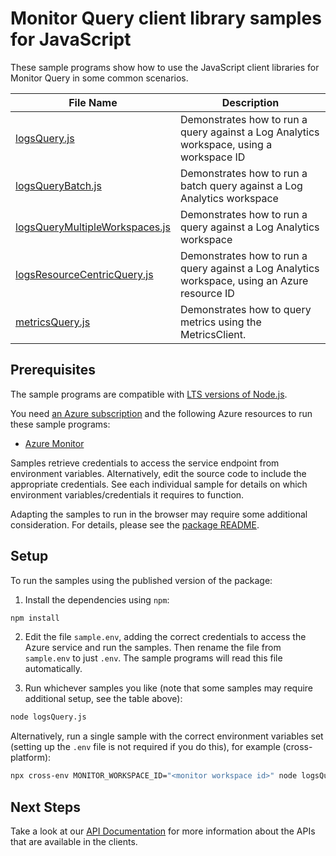 # Monitor Query client library samples for JavaScript

These sample programs show how to use the JavaScript client libraries for Monitor Query in some common scenarios.

| **File Name**                                                 | **Description**                                                         |
| ------------------------------------------------------------- | ----------------------------------------------------------------------- |
| [logsQuery.js][logsquery]                                     | Demonstrates how to run a query against a Log Analytics workspace, using a workspace ID      |
| [logsQueryBatch.js][logsquerybatch]                           | Demonstrates how to run a batch query against a Log Analytics workspace |
| [logsQueryMultipleWorkspaces.js][logsquerymultipleworkspaces] | Demonstrates how to run a query against a Log Analytics workspace       |
| [logsResourceCentricQuery.js][logsresourcecentricquery]       | Demonstrates how to run a query against a Log Analytics workspace, using an Azure resource ID            |
| [metricsQuery.js][metricsquery]                               | Demonstrates how to query metrics using the MetricsClient.              |

## Prerequisites

The sample programs are compatible with [LTS versions of Node.js](https://github.com/nodejs/release#release-schedule).

You need [an Azure subscription][freesub] and the following Azure resources to run these sample programs:

- [Azure Monitor][createinstance_azuremonitor]

Samples retrieve credentials to access the service endpoint from environment variables. Alternatively, edit the source code to include the appropriate credentials. See each individual sample for details on which environment variables/credentials it requires to function.

Adapting the samples to run in the browser may require some additional consideration. For details, please see the [package README][package].

## Setup

To run the samples using the published version of the package:

1. Install the dependencies using `npm`:

```bash
npm install
```

2. Edit the file `sample.env`, adding the correct credentials to access the Azure service and run the samples. Then rename the file from `sample.env` to just `.env`. The sample programs will read this file automatically.

3. Run whichever samples you like (note that some samples may require additional setup, see the table above):

```bash
node logsQuery.js
```

Alternatively, run a single sample with the correct environment variables set (setting up the `.env` file is not required if you do this), for example (cross-platform):

```bash
npx cross-env MONITOR_WORKSPACE_ID="<monitor workspace id>" node logsQuery.js
```

## Next Steps

Take a look at our [API Documentation][apiref] for more information about the APIs that are available in the clients.

[logsquery]: https://github.com/Azure/azure-sdk-for-js/blob/main/sdk/monitor/monitor-query/samples/v1/javascript/logsQuery.js
[logsquerybatch]: https://github.com/Azure/azure-sdk-for-js/blob/main/sdk/monitor/monitor-query/samples/v1/javascript/logsQueryBatch.js
[logsquerymultipleworkspaces]: https://github.com/Azure/azure-sdk-for-js/blob/main/sdk/monitor/monitor-query/samples/v1/javascript/logsQueryMultipleWorkspaces.js
[logsresourcecentricquery]: https://github.com/Azure/azure-sdk-for-js/blob/main/sdk/monitor/monitor-query/samples/v1/javascript/logsResourceCentricQuery.js
[metricsquery]: https://github.com/Azure/azure-sdk-for-js/blob/main/sdk/monitor/monitor-query/samples/v1/javascript/metricsQuery.js
[apiref]: https://docs.microsoft.com/javascript/api/
[freesub]: https://azure.microsoft.com/free/
[createinstance_azuremonitor]: https://docs.microsoft.com/azure/azure-monitor/
[package]: https://github.com/Azure/azure-sdk-for-js/tree/main/sdk/monitor/monitor-query/README.md
